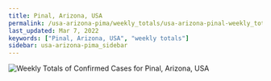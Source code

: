 ```yaml
---
title: Pinal, Arizona, USA
permalink: /usa-arizona-pima/weekly_totals/usa-arizona-pinal-weekly_totals.html
last_updated: Mar 7, 2022
keywords: ["Pinal, Arizona, USA", "weekly totals"]
sidebar: usa-arizona-pima_sidebar
---
```


![Weekly Totals of Confirmed Cases for Pinal, Arizona, USA](/covid_tracker/images/graphs/usa-arizona-pinal-weekly_totals_graph.png)
